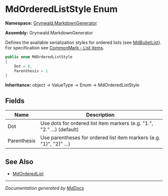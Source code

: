 ﻿# MdOrderedListStyle Enum

**Namespace:** [Grynwald.MarkdownGenerator](../index.md)

**Assembly:** Grynwald.MarkdownGenerator

Defines the available serialization styles for ordered lists (see [MdBulletList](../MdBulletList/index.md)). For specification see [CommonMark \- List items](https://spec.commonmark.org/0.28/#list-items).

```csharp
public enum MdOrderedListStyle
{
    Dot = 0,
    Parenthesis = 1
}
```

**Inheritance:** object → ValueType → Enum → MdOrderedListStyle

## Fields

| Name        | Description                                                            |
| ----------- | ---------------------------------------------------------------------- |
| Dot         | Use dots for ordered list item markers (e.g. "1.", "2." ...) (default) |
| Parenthesis | Use parentheses for ordered list item markers (e.g. "1)", "2)" ...)    |

## See Also

- [MdOrderedList](../MdOrderedList/index.md)

___

*Documentation generated by [MdDocs](https://github.com/ap0llo/mddocs)*
